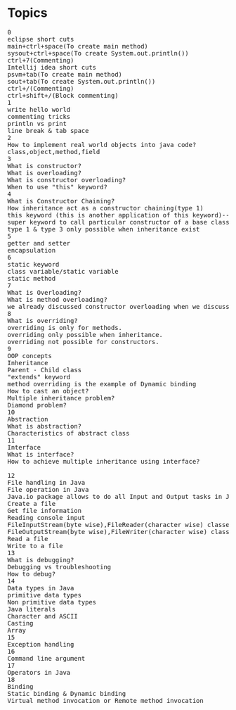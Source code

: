 # Topics
<pre>
0
eclipse short cuts
main+ctrl+space(To create main method)
sysout+ctrl+space(To create System.out.println())
ctrl+7(Commenting)
Intellij idea short cuts
psvm+tab(To create main method)
sout+tab(To create System.out.println())
ctrl+/(Commenting)
ctrl+shift+/(Block commenting)
1
write hello world
commenting tricks
println vs print
line break & tab space
2
How to implement real world objects into java code?
class,object,method,field
3
What is constructor?
What is overloading?
What is constructor overloading?
When to use "this" keyword?
4
What is Constructor Chaining?
How inheritance act as a constructor chaining(type 1)
this keyword (this is another application of this keyword)--(type 2)
super keyword to call particular constructor of a base class--(type 3)
type 1 & type 3 only possible when inheritance exist
5
getter and setter
encapsulation
6
static keyword
class variable/static variable
static method
7
What is Overloading?
What is method overloading?
we already discussed constructor overloading when we discussed constructors
8
What is overriding?
overriding is only for methods.
overriding only possible when inheritance.
overriding not possible for constructors.
9
OOP concepts
Inheritance
Parent - Child class
"extends" keyword
method overriding is the example of Dynamic binding
How to cast an object?
Multiple inheritance problem?
Diamond problem?
10
Abstraction
What is abstraction?
Characteristics of abstract class
11
Interface
What is interface?
How to achieve multiple inheritance using interface?

12
File handling in Java
File operation in Java
Java.io package allows to do all Input and Output tasks in Java.
Create a file
Get file information
Reading console input
FileInputStream(byte wise),FileReader(character wise) classes to read a file
FileOutputStream(byte wise),FileWriter(character wise) classes to write in a file
Read a file
Write to a file
13
What is debugging?
Debugging vs troubleshooting
How to debug?
14
Data types in Java
primitive data types
Non primitive data types
Java literals
Character and ASCII
Casting 
Array
15
Exception handling
16
Command line argument
17
Operators in Java
18
Binding
Static binding & Dynamic binding
Virtual method invocation or Remote method invocation
</pre>
